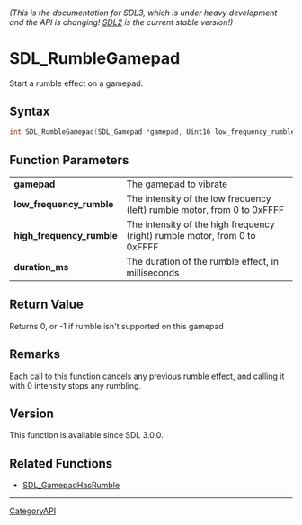 ###### (This is the documentation for SDL3, which is under heavy development and the API is changing! [SDL2](https://wiki.libsdl.org/SDL2/) is the current stable version!)
# SDL_RumbleGamepad

Start a rumble effect on a gamepad.

## Syntax

```c
int SDL_RumbleGamepad(SDL_Gamepad *gamepad, Uint16 low_frequency_rumble, Uint16 high_frequency_rumble, Uint32 duration_ms);

```

## Function Parameters

|                               |                                                                            |
| ----------------------------- | -------------------------------------------------------------------------- |
| **gamepad**                   | The gamepad to vibrate                                                     |
| **low_frequency_rumble**      | The intensity of the low frequency (left) rumble motor, from 0 to 0xFFFF   |
| **high_frequency_rumble**     | The intensity of the high frequency (right) rumble motor, from 0 to 0xFFFF |
| **duration_ms**               | The duration of the rumble effect, in milliseconds                         |

## Return Value

Returns 0, or -1 if rumble isn't supported on this gamepad

## Remarks

Each call to this function cancels any previous rumble effect, and calling
it with 0 intensity stops any rumbling.

## Version

This function is available since SDL 3.0.0.

## Related Functions

* [SDL_GamepadHasRumble](SDL_GamepadHasRumble.md)

----
[CategoryAPI](CategoryAPI.md)
